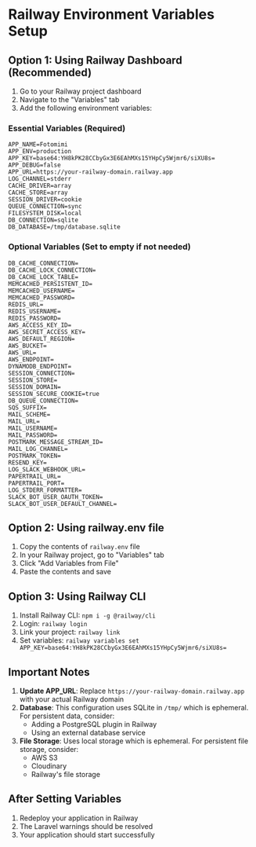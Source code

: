 # Railway Environment Variables Setup

## Option 1: Using Railway Dashboard (Recommended)

1. Go to your Railway project dashboard
2. Navigate to the "Variables" tab
3. Add the following environment variables:

### Essential Variables (Required)
```
APP_NAME=Fotomimi
APP_ENV=production
APP_KEY=base64:YH8kPK28CCbyGx3E6EAhMXs15YHpCy5Wjmr6/siXU8s=
APP_DEBUG=false
APP_URL=https://your-railway-domain.railway.app
LOG_CHANNEL=stderr
CACHE_DRIVER=array
CACHE_STORE=array
SESSION_DRIVER=cookie
QUEUE_CONNECTION=sync
FILESYSTEM_DISK=local
DB_CONNECTION=sqlite
DB_DATABASE=/tmp/database.sqlite
```

### Optional Variables (Set to empty if not needed)
```
DB_CACHE_CONNECTION=
DB_CACHE_LOCK_CONNECTION=
DB_CACHE_LOCK_TABLE=
MEMCACHED_PERSISTENT_ID=
MEMCACHED_USERNAME=
MEMCACHED_PASSWORD=
REDIS_URL=
REDIS_USERNAME=
REDIS_PASSWORD=
AWS_ACCESS_KEY_ID=
AWS_SECRET_ACCESS_KEY=
AWS_DEFAULT_REGION=
AWS_BUCKET=
AWS_URL=
AWS_ENDPOINT=
DYNAMODB_ENDPOINT=
SESSION_CONNECTION=
SESSION_STORE=
SESSION_DOMAIN=
SESSION_SECURE_COOKIE=true
DB_QUEUE_CONNECTION=
SQS_SUFFIX=
MAIL_SCHEME=
MAIL_URL=
MAIL_USERNAME=
MAIL_PASSWORD=
POSTMARK_MESSAGE_STREAM_ID=
MAIL_LOG_CHANNEL=
POSTMARK_TOKEN=
RESEND_KEY=
LOG_SLACK_WEBHOOK_URL=
PAPERTRAIL_URL=
PAPERTRAIL_PORT=
LOG_STDERR_FORMATTER=
SLACK_BOT_USER_OAUTH_TOKEN=
SLACK_BOT_USER_DEFAULT_CHANNEL=
```

## Option 2: Using railway.env file

1. Copy the contents of `railway.env` file
2. In your Railway project, go to "Variables" tab
3. Click "Add Variables from File"
4. Paste the contents and save

## Option 3: Using Railway CLI

1. Install Railway CLI: `npm i -g @railway/cli`
2. Login: `railway login`
3. Link your project: `railway link`
4. Set variables: `railway variables set APP_KEY=base64:YH8kPK28CCbyGx3E6EAhMXs15YHpCy5Wjmr6/siXU8s=`

## Important Notes

1. **Update APP_URL**: Replace `https://your-railway-domain.railway.app` with your actual Railway domain
2. **Database**: This configuration uses SQLite in `/tmp/` which is ephemeral. For persistent data, consider:
   - Adding a PostgreSQL plugin in Railway
   - Using an external database service
3. **File Storage**: Uses local storage which is ephemeral. For persistent file storage, consider:
   - AWS S3
   - Cloudinary
   - Railway's file storage

## After Setting Variables

1. Redeploy your application in Railway
2. The Laravel warnings should be resolved
3. Your application should start successfully
